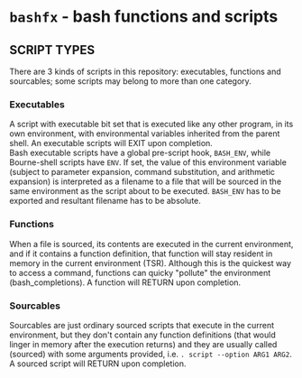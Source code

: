 # `bashfx` - bash functions and scripts

## SCRIPT TYPES

There are 3 kinds of scripts in this repository: executables, functions
and sourcables; some scripts may belong to more than one category.

### Executables

A script with executable bit set that is executed like any other program, in 
its own environment, with environmental variables inherited from the parent shell. 
An executable scripts will EXIT upon completion.  
Bash executable scripts have a global pre-script hook, `BASH_ENV`, while 
Bourne-shell scripts have `ENV`. If set, the value of this environment variable
(subject to parameter expansion, command substitution, and arithmetic expansion)
is interpreted as a filename to a file that will be sourced in the same 
environment as the script about to be executed. `BASH_ENV` has to be exported 
and resultant filename has to be absolute.  

### Functions

When a file is sourced, its contents are executed in the current environment, and 
if it contains a function definition, that function will stay resident in memory 
in the current environment (TSR). Although this is the quickest way to access a 
command, functions can quicky "pollute" the environment (bash_completions). 
A function will RETURN upon completion.  

### Sourcables

Sourcables are just ordinary sourced scripts that execute in the current 
environment, but they don't contain any function definitions (that would linger 
in memory after the execution returns) and they are usually called (sourced) 
with some arguments provided, i.e. `. script --option ARG1 ARG2`. 
A sourced script will RETURN upon completion.  





